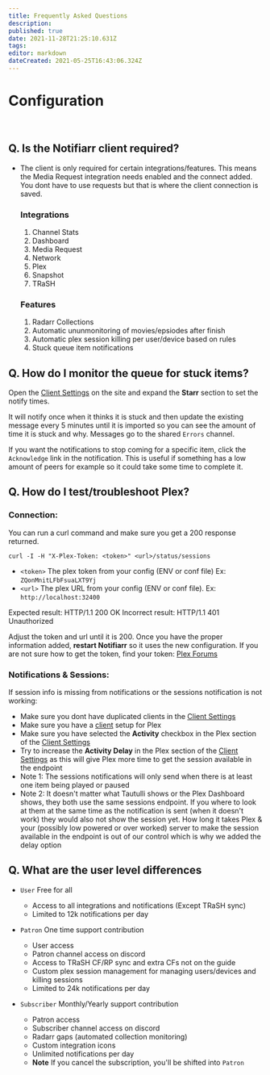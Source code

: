 ```yaml
---
title: Frequently Asked Questions
description: 
published: true
date: 2021-11-28T21:25:10.631Z
tags: 
editor: markdown
dateCreated: 2021-05-25T16:43:06.324Z
---
```


# Configuration
<br>

## Q. Is the Notifiarr client required?

- The client is only required for certain integrations/features. This means the Media Request integration needs enabled and the connect added. You dont have to use requests but that is where the client connection is saved.

	### Integrations
    1. Channel Stats
    1. Dashboard
    1. Media Request
    1. Network 
    1. Plex 
    1. Snapshot
    1. TRaSH 

  ### Features
    1. Radarr Collections
    1. Automatic ununmonitoring of movies/epsiodes after finish
    1. Automatic plex session killing per user/device based on rules
    1. Stuck queue item notifications

## Q. How do I monitor the queue for stuck items?

Open the [Client Settings](https://notifiarr.wiki/en/Website/ClientConfiguration) on the site and expand the **Starr** section to set the notify times.

It will notify once when it thinks it is stuck and then update the existing message every 5 minutes until it is imported so you can see the amount of time it is stuck and why. Messages go to the shared `Errors` channel.

If you want the notifications to stop coming for a specific item, click the `Acknowledge` link in the notification. This is useful if something has a low amount of peers for example so it could take some time to complete it.

## Q. How do I test/troubleshoot Plex?

### Connection:
You can run a curl command and make sure you get a 200 response returned. 

```curl -I -H "X-Plex-Token: <token>" <url>/status/sessions```

- `<token>` The plex token from your config (ENV or conf file) Ex: `ZQonMnitLFbFsuaLXT9Yj`
- `<url>` The plex URL from your config (ENV or conf file). Ex: `http://localhost:32400`


Expected result: HTTP/1.1 200 OK
Incorrect result: HTTP/1.1 401 Unauthorized

Adjust the token and url until it is 200. Once you have the proper information added, **restart Notifiarr** so it uses the new configuration. If you are not sure how to get the token, find your token: [Plex Forums](https://support.plex.tv/articles/204059436-finding-an-authentication-token-x-plex-token/)

### Notifications & Sessions:
If session info is missing from notifications or the sessions notification is not working:

- Make sure you dont have duplicated clients in the [Client Settings](https://notifiarr.wiki/en/Website/ClientConfiguration)
- Make sure you have a [client](https://notifiarr.wiki/en/Website/ClientConfiguration) setup for Plex
- Make sure you have selected the **Activity** checkbox in the Plex section of the [Client Settings](https://notifiarr.wiki/en/Website/ClientConfiguration)
- Try to increase the **Activity Delay** in the Plex section of the [Client Settings](https://notifiarr.wiki/en/Website/ClientConfiguration) as this will give Plex more time to get the session available in the endpoint
- Note 1: The sessions notifications will only send when there is at least one item being played or paused
- Note 2: It doesn't matter what Tautulli shows or the Plex Dashboard shows, they both use the same sessions endpoint. If you where to look at them at the same time as the notification is sent (when it doesn't work) they would also not show the session yet. How long it takes Plex & your (possibly low powered or over worked) server to make the session available in the endpoint is out of our control which is why we added the delay option

## Q. What are the user level differences
- `User` Free for all
	- Access to all integrations and notifications (Except TRaSH sync) 
  - Limited to 12k notifications per day

- `Patron` One time support contribution
	- User access
  - Patron channel access on discord
  - Access to TRaSH CF/RP sync and extra CFs not on the guide
  - Custom plex session management for managing users/devices and killing sessions
  - Limited to 24k notifications per day

- `Subscriber` Monthly/Yearly support contribution
	- Patron access
  - Subscriber channel access on discord
  - Radarr gaps (automated collection monitoring)
  - Custom integration icons
  - Unlimited notifications per day
  - **Note** If you cancel the subscription, you'll be shifted into `Patron`